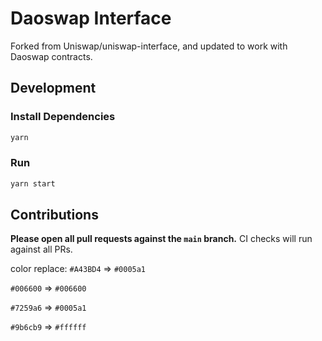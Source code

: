# Daoswap Interface

Forked from Uniswap/uniswap-interface, and updated to work with Daoswap contracts.

## Development

### Install Dependencies

```bash
yarn
```

### Run

```bash
yarn start
```

## Contributions

**Please open all pull requests against the `main` branch.**
CI checks will run against all PRs.


color replace:
`#A43BD4` => `#0005a1`

`#006600` => `#006600`

`#7259a6` => `#0005a1`

`#9b6cb9` => `#ffffff`
